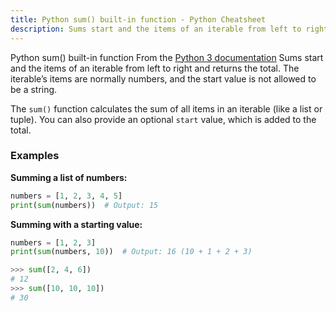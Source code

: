 ```yaml
---
title: Python sum() built-in function - Python Cheatsheet
description: Sums start and the items of an iterable from left to right and returns the total. The iterable’s items are normally numbers, and the start value is not allowed to be a string.
---
```


<base-title :title="frontmatter.title" :description="frontmatter.description">
Python sum() built-in function
</base-title>

<base-disclaimer>
  <base-disclaimer-title>
    From the <a target="_blank" href="https://docs.python.org/3/library/functions.html#func-sum">Python 3 documentation</a>
  </base-disclaimer-title>
  <base-disclaimer-content>
    Sums start and the items of an iterable from left to right and returns the total. The iterable’s items are normally numbers, and the start value is not allowed to be a string.
  </base-disclaimer-content>
</base-disclaimer>

The `sum()` function calculates the sum of all items in an iterable (like a list or tuple). You can also provide an optional `start` value, which is added to the total.

### Examples

**Summing a list of numbers:**

```python
numbers = [1, 2, 3, 4, 5]
print(sum(numbers))  # Output: 15
```

**Summing with a starting value:**

```python
numbers = [1, 2, 3]
print(sum(numbers, 10))  # Output: 16 (10 + 1 + 2 + 3)
```



```python
>>> sum([2, 4, 6])
# 12
>>> sum([10, 10, 10])
# 30
```
